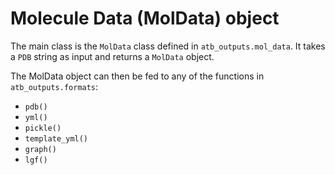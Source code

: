 # Molecule Data (MolData) object

The main class is the `MolData` class defined in `atb_outputs.mol_data`.
It takes a `PDB` string as input and returns a `MolData` object.

The MolData object can then be fed to any of the functions in `atb_outputs.formats`:

* `pdb()`
* `yml()`
* `pickle()`
* `template_yml()`
* `graph()`
* `lgf()`
